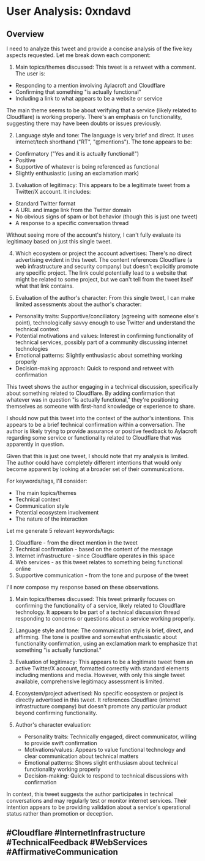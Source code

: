 # User Analysis: 0xndavd

## Overview

<think>
I need to analyze this tweet and provide a concise analysis of the five key aspects requested. Let me break down each component:

1. Main topics/themes discussed:
This tweet is a retweet with a comment. The user is:
- Responding to a mention involving Aylacroft and Cloudflare
- Confirming that something "is actually functional" 
- Including a link to what appears to be a website or service

The main theme seems to be about verifying that a service (likely related to Cloudflare) is working properly. There's an emphasis on functionality, suggesting there may have been doubts or issues previously.

2. Language style and tone:
The language is very brief and direct. It uses internet/tech shorthand ("RT", "@mentions"). The tone appears to be:
- Confirmatory ("Yes and it is actually functional!")
- Positive
- Supportive of whatever is being referenced as functional
- Slightly enthusiastic (using an exclamation mark)

3. Evaluation of legitimacy:
This appears to be a legitimate tweet from a Twitter/X account. It includes:
- Standard Twitter format
- A URL and image link from the Twitter domain
- No obvious signs of spam or bot behavior (though this is just one tweet)
- A response to a specific conversation thread

Without seeing more of the account's history, I can't fully evaluate its legitimacy based on just this single tweet.

4. Which ecosystem or project the account advertises:
There's no direct advertising evident in this tweet. The content references Cloudflare (a web infrastructure and security company) but doesn't explicitly promote any specific project. The link could potentially lead to a website that might be related to some project, but we can't tell from the tweet itself what that link contains.

5. Evaluation of the author's character:
From this single tweet, I can make limited assessments about the author's character:
- Personality traits: Supportive/conciliatory (agreeing with someone else's point), technologically savvy enough to use Twitter and understand the technical context
- Potential motivations and values: Interest in confirming functionality of technical services, possibly part of a community discussing internet technologies
- Emotional patterns: Slightly enthusiastic about something working properly
- Decision-making approach: Quick to respond and retweet with confirmation

This tweet shows the author engaging in a technical discussion, specifically about something related to Cloudflare. By adding confirmation that whatever was in question "is actually functional," they're positioning themselves as someone with first-hand knowledge or experience to share.

I should now put this tweet into the context of the author's intentions. This appears to be a brief technical confirmation within a conversation. The author is likely trying to provide assurance or positive feedback to Aylacroft regarding some service or functionality related to Cloudflare that was apparently in question.

Given that this is just one tweet, I should note that my analysis is limited. The author could have completely different intentions that would only become apparent by looking at a broader set of their communications.

For keywords/tags, I'll consider:
- The main topics/themes
- Technical context
- Communication style
- Potential ecosystem involvement
- The nature of the interaction

Let me generate 5 relevant keywords/tags:
1. Cloudflare - from the direct mention in the tweet
2. Technical confirmation - based on the content of the message
3. Internet infrastructure - since Cloudflare operates in this space
4. Web services - as this tweet relates to something being functional online
5. Supportive communication - from the tone and purpose of the tweet

I'll now compose my response based on these observations.
</think>

1. Main topics/themes discussed: This tweet primarily focuses on confirming the functionality of a service, likely related to Cloudflare technology. It appears to be part of a technical discussion thread responding to concerns or questions about a service working properly.

2. Language style and tone: The communication style is brief, direct, and affirming. The tone is positive and somewhat enthusiastic about functionality confirmation, using an exclamation mark to emphasize that something "is actually functional."

3. Evaluation of legitimacy: This appears to be a legitimate tweet from an active Twitter/X account, formatted correctly with standard elements including mentions and media. However, with only this single tweet available, comprehensive legitimacy assessment is limited.

4. Ecosystem/project advertised: No specific ecosystem or project is directly advertised in this tweet. It references Cloudflare (internet infrastructure company) but doesn't promote any particular product beyond confirming functionality.

5. Author's character evaluation:
   - Personality traits: Technically engaged, direct communicator, willing to provide swift confirmation
   - Motivations/values: Appears to value functional technology and clear communication about technical matters
   - Emotional patterns: Shows slight enthusiasm about technical functionality working properly
   - Decision-making: Quick to respond to technical discussions with confirmation
   
In context, this tweet suggests the author participates in technical conversations and may regularly test or monitor internet services. Their intention appears to be providing validation about a service's operational status rather than promotion or deception.

#Cloudflare #InternetInfrastructure #TechnicalFeedback #WebServices #AffirmativeCommunication
---
